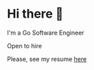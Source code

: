 # Hi there :vulcan_salute:  

I'm a Go Software Engineer

Open to hire

Please, see my resume [here](https://docs.google.com/document/d/1eGk5j8dLAt9zvG6hIwOLMlvNoawbzRMdDebadhxPw6s)
